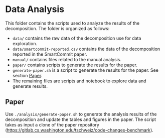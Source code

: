 # Data Analysis

This folder contains the scripts used to analyze the results of the decomposition. The folder is organized as follows:
- `data/` contains the raw data of the decomposition use for data exploration.
- `data/smartcommit-reported.csv` contains the data of the decomposition reported in the SmartCommit paper.
- `manual/` contains files related to the manual analysis.
- `paper/` contains scripts to generate the results for the paper.
- `generate-paper.sh` is a script to generate the results for the paper. See section [Paper](#paper).
- The remaining files are scripts and notebook to explore data and generate results.

## Paper
Use `./analysis/generate-paper.sh` to generate the analysis results of the decomposition and update the tables and figures in the paper.
The script takes as input a clone of the paper repository (https://gitlab.cs.washington.edu/tschweiz/code-changes-benchmark).
